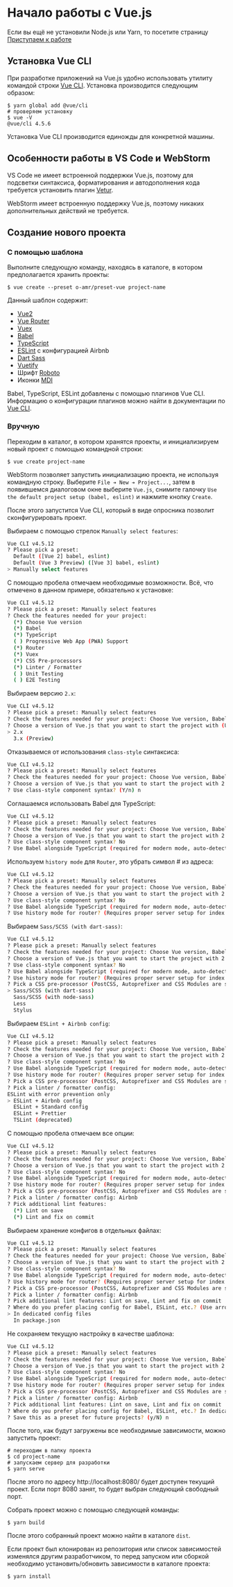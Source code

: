 # Начало работы с Vue.js

Если вы ещё не установили Node.js или Yarn, то посетите страницу [Приступаем к работе](getting-started.md)

## Установка Vue CLI

При разработке приложений на Vue.js удобно использовать утилиту командой строки [Vue CLI](https://cli.vuejs.org/ru/).
Установка производится следующим образом:
```shell
$ yarn global add @vue/cli
# проверяем установку
$ vue -V
@vue/cli 4.5.6
```
Установка Vue CLI производится единожды для конкретной машины.

## Особенности работы в VS Code и WebStorm

VS Code не имеет встроенной поддержки Vue.js, поэтому для подсветки синтаксиса, форматирования и автодополнения кода 
требуется установить плагин [Vetur](https://marketplace.visualstudio.com/items?itemName=octref.vetur).

WebStorm имеет встроенную поддержку Vue.js, поэтому никаких дополнительных действий не требуется.

## Создание нового проекта

### С помощью шаблона

Выполните следующую команду, находясь в каталоге, в котором предполагается хранить проекты:
```shell
$ vue create --preset o-amr/preset-vue project-name
```
Данный шаблон содержит:
- [Vue2](https://ru.vuejs.org/index.html)
- [Vue Router](https://router.vuejs.org/ru/)
- [Vuex](https://vuex.vuejs.org/ru/)
- [Babel](https://babeljs.io/)
- [TypeScript](https://www.typescriptlang.org/) 
- [ESLint](https://eslint.org/) c конфигурацией Airbnb
- [Dart Sass](https://sass-lang.com/dart-sass)
- [Vuetify](https://vuetifyjs.com/en/)
- Шрифт [Roboto](https://fonts.google.com/specimen/Roboto)
- Иконки [MDI](https://materialdesignicons.com/)

Babel, TypeScript, ESLint добавлены с помощью плагинов Vue CLI. Информацию о конфигурации плагинов можно найти
в документации по [Vue CLI](https://cli.vuejs.org/ru/core-plugins/).

### Вручную

Переходим в каталог, в котором хранятся проекты, и инициализируем новый проект с помощью командной строки:
```shell
$ vue create project-name
```
WebStorm позволяет запустить инициализацию проекта, не используя командную строку. Выберите `File ➔ New ➔ Project...`, 
затем в появившемся диалоговом окне выберите `Vue.js`, снимите галочку `Use the default project setup (babel, eslint)` и
нажмите кнопку `Create`.

После этого запустится Vue CLI, который в виде опросника позволит сконфигурировать проект.

Выбираем с помощью стрелок `Manually select features`:
```sh
Vue CLI v4.5.12
? Please pick a preset:
  Default ([Vue 2] babel, eslint)
  Default (Vue 3 Preview) ([Vue 3] babel, eslint)
> Manually select features
```
С помощью пробела отмечаем необходимые возможности. Всё, что отмечено в данном примере, обязательно к установке:
```sh
Vue CLI v4.5.12
? Please pick a preset: Manually select features
? Check the features needed for your project:
  (*) Choose Vue version
  (*) Babel
  (*) TypeScript
  ( ) Progressive Web App (PWA) Support
  (*) Router
  (*) Vuex
  (*) CSS Pre-processors
  (*) Linter / Formatter
  ( ) Unit Testing
  ( ) E2E Testing
```
Выбираем версию `2.x`:
```sh
Vue CLI v4.5.12
? Please pick a preset: Manually select features
? Check the features needed for your project: Choose Vue version, Babel, TS, Router, Vuex, CSS Pre-processors, Linter
? Choose a version of Vue.js that you want to start the project with (Use arrow keys)
> 2.x
  3.x (Preview)
```
Отказываемся от использования `class-style` синтаксиса:
```sh
Vue CLI v4.5.12
? Please pick a preset: Manually select features
? Check the features needed for your project: Choose Vue version, Babel, TS, Router, Vuex, CSS Pre-processors, Linter
? Choose a version of Vue.js that you want to start the project with 2.x
? Use class-style component syntax? (Y/n) n
```
Cоглашаемся использовать Babel для TypeScript:
```sh
Vue CLI v4.5.12
? Please pick a preset: Manually select features
? Check the features needed for your project: Choose Vue version, Babel, TS, Router, Vuex, CSS Pre-processors, Linter
? Choose a version of Vue.js that you want to start the project with 2.x
? Use class-style component syntax? No
? Use Babel alongside TypeScript (required for modern mode, auto-detected polyfills, transpiling JSX)? (Y/n) y
```
Используем `history mode` для `Router`, это убрать символ # из адреса:
```sh
Vue CLI v4.5.12
? Please pick a preset: Manually select features
? Check the features needed for your project: Choose Vue version, Babel, TS, Router, Vuex, CSS Pre-processors, Linter
? Choose a version of Vue.js that you want to start the project with 2.x
? Use class-style component syntax? No
? Use Babel alongside TypeScript (required for modern mode, auto-detected polyfills, transpiling JSX)? Yes
? Use history mode for router? (Requires proper server setup for index fallback in production) (Y/n) y
```
Выбираем `Sass/SCSS (with dart-sass)`:
```sh
Vue CLI v4.5.12
? Please pick a preset: Manually select features
? Check the features needed for your project: Choose Vue version, Babel, TS, Router, Vuex, CSS Pre-processors, Linter
? Choose a version of Vue.js that you want to start the project with 2.x
? Use class-style component syntax? No
? Use Babel alongside TypeScript (required for modern mode, auto-detected polyfills, transpiling JSX)? Yes
? Use history mode for router? (Requires proper server setup for index fallback in production) Yes
? Pick a CSS pre-processor (PostCSS, Autoprefixer and CSS Modules are supported by default): (Use arrow keys)
> Sass/SCSS (with dart-sass)
  Sass/SCSS (with node-sass)
  Less
  Stylus
```
Выбираем `ESLint + Airbnb config`:
```sh
Vue CLI v4.5.12
? Please pick a preset: Manually select features
? Check the features needed for your project: Choose Vue version, Babel, TS, Router, Vuex, CSS Pre-processors, Linter
? Choose a version of Vue.js that you want to start the project with 2.x
? Use class-style component syntax? No
? Use Babel alongside TypeScript (required for modern mode, auto-detected polyfills, transpiling JSX)? Yes
? Use history mode for router? (Requires proper server setup for index fallback in production) Yes
? Pick a CSS pre-processor (PostCSS, Autoprefixer and CSS Modules are supported by default): Sass/SCSS (with dart-sass)
? Pick a linter / formatter config:
ESLint with error prevention only
> ESLint + Airbnb config
  ESLint + Standard config
  ESLint + Prettier
  TSLint (deprecated)
```
С помощью пробела отмечаем все опции:
```sh
Vue CLI v4.5.12
? Please pick a preset: Manually select features
? Check the features needed for your project: Choose Vue version, Babel, TS, Router, Vuex, CSS Pre-processors, Linter
? Choose a version of Vue.js that you want to start the project with 2.x
? Use class-style component syntax? No
? Use Babel alongside TypeScript (required for modern mode, auto-detected polyfills, transpiling JSX)? Yes
? Use history mode for router? (Requires proper server setup for index fallback in production) Yes
? Pick a CSS pre-processor (PostCSS, Autoprefixer and CSS Modules are supported by default): Sass/SCSS (with dart-sass)
? Pick a linter / formatter config: Airbnb
? Pick additional lint features:
  (*) Lint on save
  (*) Lint and fix on commit
```
Выбираем хранение конфигов в отдельных файлах:
```sh
Vue CLI v4.5.12
? Please pick a preset: Manually select features
? Check the features needed for your project: Choose Vue version, Babel, TS, Router, Vuex, CSS Pre-processors, Linter
? Choose a version of Vue.js that you want to start the project with 2.x
? Use class-style component syntax? No
? Use Babel alongside TypeScript (required for modern mode, auto-detected polyfills, transpiling JSX)? Yes
? Use history mode for router? (Requires proper server setup for index fallback in production) Yes
? Pick a CSS pre-processor (PostCSS, Autoprefixer and CSS Modules are supported by default): Sass/SCSS (with dart-sass)
? Pick a linter / formatter config: Airbnb
? Pick additional lint features: Lint on save, Lint and fix on commit
? Where do you prefer placing config for Babel, ESLint, etc.? (Use arrow keys)
> In dedicated config files
  In package.json
```
Не сохраняем текущую настройку в качестве шаблона:
```sh
Vue CLI v4.5.12
? Please pick a preset: Manually select features
? Check the features needed for your project: Choose Vue version, Babel, TS, Router, Vuex, CSS Pre-processors, Linter
? Choose a version of Vue.js that you want to start the project with 2.x
? Use class-style component syntax? No
? Use Babel alongside TypeScript (required for modern mode, auto-detected polyfills, transpiling JSX)? Yes
? Use history mode for router? (Requires proper server setup for index fallback in production) Yes
? Pick a CSS pre-processor (PostCSS, Autoprefixer and CSS Modules are supported by default): Sass/SCSS (with dart-sass)
? Pick a linter / formatter config: Airbnb
? Pick additional lint features: Lint on save, Lint and fix on commit
? Where do you prefer placing config for Babel, ESLint, etc.? In dedicated config files
? Save this as a preset for future projects? (y/N) n
```
После того, как будут загружены все необходимые зависимости, можно запустить проект:
```shell
# переходим в папку проекта
$ cd project-name
# запускаем сервер для разработки
$ yarn serve
```
После этого по адресу http://localhost:8080/ будет доступен текущий проект. 
Если порт 8080 занят, то будет выбран следующий свободный порт.

Собрать проект можно с помощью следующей команды:
```shell
$ yarn build
```
После этого собранный проект можно найти в каталоге `dist`.

Если проект был клонирован из репозитория или список зависимостей изменялся другим разработчиком, 
то перед запуском или сборкой необходимо установить/обновить зависимости в каталоге проекта:
```shell
$ yarn install
```

